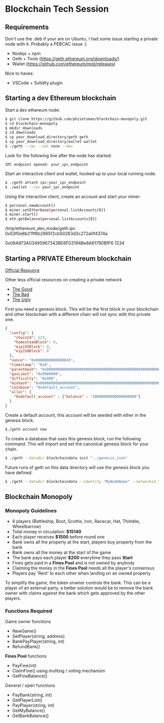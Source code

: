 # Blockchain Tech Session #

## Requirements ##

Don't use the .deb if your are on Ubuntu, I had some issue starting a private node with it. Probably a PEBCAC issue :)

* Nodejs + npm
* Geth + Tools (https://geth.ethereum.org/downloads/)
* Wallet (https://github.com/ethereum/mist/releases)

Nice to haves:
* VSCode + Solidity plugin

## Starting a dev Ethereum blockchain ##

Start a dev ethereum node:
```sh
$ git clone https://github.com/phzietsman/blockchain-monopoly.git
$ cd blockchain-monopoly
$ mkdir downloads
$ cd downloads
$ cp your_download_directory/geth geth 
$ cp your_download_directory/wallet wallet 
$ ./geth --rpc --nat none --dev
```
Look for the following line after the node has started:

`IPC endpoint opened: your_ipc_endpoint`

Start an interactive client and wallet, hooked up to your local running node:
```sh
$ ./geth attach ipc:your_ipc_endpoint
$ ./wallet --rpc your_ipc_endpoint
```

Using the interactive client, create an account and start your miner:
```sh
$ personal.newAccount()
$ miner.setEtherbase(personal.listAccounts[0]) 
$ miner.start()
$ eth.getBalance(personal.listAccounts[0])
```
/tmp/ethereum_dev_mode/geth.ipc
0x53f0e8b211f6b2965f2cb50263d3c272a0f4374a

0x08A973A03495967343BE6F03194Be8A61790BfF6
1234

## Starting a PRIVATE Ethereum blockchain ##

[Official Resource](https://github.com/ethereum/go-ethereum/wiki/Private-network)

Other less official resources on creating a private network
* [The Good](https://media.consensys.net/how-to-build-a-private-ethereum-blockchain-fbf3904f337)
* [The Bad](https://souptacular.gitbooks.io/ethereum-tutorials-and-tips-by-hudson/content/private-chain.html)
* [The Ugly](https://omarmetwally.wordpress.com/2017/07/25/how-to-create-a-private-ethereum-network/)

First you need a genesis block. This will be the first block in your blockchain and other blockchain with a different chain will not sync with this private one.

```json
{
  "config": {
    "chainId": 123,
    "homesteadBlock": 0,
    "eip155Block": 0,
    "eip158Block": 0
  },
  "nonce": "0x0000000000000045",
  "timestamp": "0x0",
  "parentHash": "0x0000000000000000000000000000000000000000000000000000000000000000",
  "gasLimit": "0x8900000",
  "difficulty": "0x400",
  "mixhash": "0x0000000000000000000000000000000000000000000000000000000000000000",
  "coinbase": "0xdefault_account",
  "alloc": {
    "0xdefault_account" : {"balance" : "10000000000000000000"} 
  }
}
```

Create a default account, this account will be seeded with ether in the genesis block.
```sh
$./geth account new
```


To create a database that uses this genesis block, run the following command. This will import and set the canonical genesis block for your chain.
```sh
$ ./geth --datadir blockchaindata init "../genesis.json"
```

Future runs of geth on this data directory will use the genesis block you have defined.
```sh
$ ./geth --datadir blockchaindata --identity "MyNodeName" --networkid 123
```


## Blockchain Monopoly ##

### Monopoly Guidelines ###
* 8 players (Battleship, Boot, Scottie, Iron, Racecar, Hat, Thimble, Wheelbarrow)
* Total money in circulation: **$15140**
* Each player receives **$1500** before round one
* Bank owns all the property at the start, players buy property from the bank
* Bank owns all the money at the start of the game
* The bank pays each player **$200** everytime they pass **Start**
* Fines gets paid in a **Fines Pool**  and is not owned by anybody
* Claiming the money in the **Fines Pool** needs all the player's consensus
* Players pay 'Rent' to each other when landing on an owned property   

To simplify the game, the token onwner controls the bank.  This can be a player of an external party. a better solution would be to remove the bank owner with claims against the bank which gets approved by the other players.

### Functions Required ###

Game owner functions
* NewGame()
* SetPlayer(string, address)
* BankPayPlayer(string, int)
* RefundBank()

**Fines Pool** functions
* PayFine(int)
* ClaimFine()  using mulitsig / voting mechanism
* GetFineBalance()

General / open functions
* PayBank(string, int)
* GetPlayerList()
* PayPlayer(string, int)
* GetMyBalance()
* GetBankBalance()

